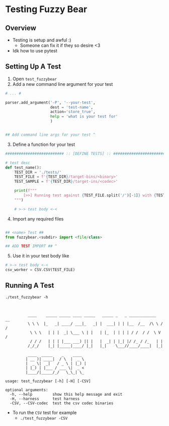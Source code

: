 # Testing Fuzzy Bear

## Overview

+ Testing is setup and awful :) 
  + Someone can fix it if they so desire <3
+ Idk how to use pytest


## Setting Up A Test

1. Open `test_fuzzybear`
2. Add a new command line argument for your test

```python
# ... #

parser.add_argument('-P', '--your-test',
                    dest = 'test-name',
                    action='store_true',
                    help = 'what is your test for'
                    )


## Add command line args for your test ^
```

3. Define a function for your test

```python
########################## :: [DEFINE TESTS] :: ##########################

# test desc
def test_name():
    TEST_DIR = './tests/'
    TEST_FILE = f'{TEST_DIR}/target-bins/<binary>'
    TEST_SAMPLE = f'{TEST_DIR}/target-ins/<codec>'

    print(f"""
        [>>] Running test against {TEST_FILE.split('/')[-1]} with {TEST_SAMPLE.split('/')[-1]}
    """)

    # >-> test body <-<

```

4. Import any required files

```python

## <name> Test ##
from fuzzybear.<subdir> import <file/class>

## ADD TEST IMPORT ## ^

```

5. Use it in your test body like

```python
# >-> test body <-<
csv_worker = CSV.CSV(TEST_FILE)
```


## Running A Test

`./test_fuzzybear -h`

```


          ____    _____ _____ ____ _____   _____ _   _ ____________   __
          \ \ \  |_   _| ____/ ___|_   _| |  ___| | | |__  /__  /\ \ / /
           \ \ \   | | |  _| \___ \ | |   | |_  | | | | / /  / /  \ V / 
           / / /   | | | |___ ___) || |   |  _| | |_| |/ /_ / /_   | |  
          /_/_/    |_| |_____|____/ |_|   |_|    \___//____/____|  |_|  
                                                              
          ____  _____    _    ____  
         | __ )| ____|  / \  |  _ \ 
         |  _ \|  _|   / _ \ | |_) |
         | |_) | |___ / ___ \|  _ < 
         |____/|_____/_/   \_\_| \_                           
    
usage: test_fuzzybear [-h] [-H] [-CSV]

optional arguments:
  -h, --help         show this help message and exit
  -H, --harness      test harness
  -CSV, --CSV-codec  test the csv codec binaries

```

+ To run the `CSV` test for example
  + `./test_fuzzybear -CSV`